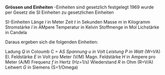 **Grössen und Einheiten**
-Einheiten sind gesetzlich festgelegt
1969 wurde per Gesetz die SI Einheiten zu gesetzlichen Einheiten


SI-Einheiten
Länge _l_ in Meter
Zeit _t_ in Sekunden
Masse _m_ in Kilogramm
Stromstárke _I_ in AMpere
Temperatur in Kelvin
Stoffmenge in Mol
Lichstärke in Candela

Daraus ergeben sich die folgenden Einheiten:

Ladung _Q_ in Coloumb C = A*S
Spannung _u_ in Volt 
Leistung _P_ in Watt (W=V*A) 
El. Feldstärke _E_ in Volt pro Meter (V/M)
Magn. Feldstärke _H_ in Ampere pro Meter (A/M)
Frequenz _f_ in Hertz (Hz=1/s)
Wiederstand _R_ in Ohm (R=V/A)
Leitwert _G_ in Siemens (S=1/Omega)
